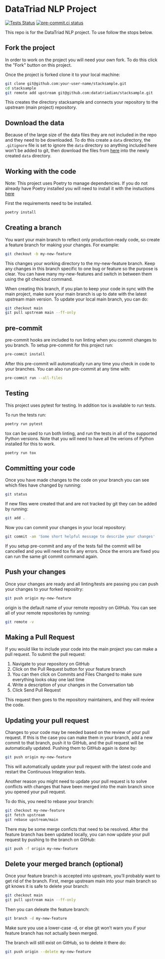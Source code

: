 # DataTriad NLP Project

[![Tests Status](https://github.com/datatriadian/stackshare/workflows/Testing/badge.svg?branch=main&event=push)](https://github.com/datatriadian/stackshare/actions?query=workflow%3ATesting+branch%3Amain+event%3Apush)
[![pre-commit.ci status](https://results.pre-commit.ci/badge/github/datatriadian/stackshare/main.svg)](https://results.pre-commit.ci/latest/github/datatriadian/stackshare/main)

This repo is for the DataTriad NLP project. To use follow the stops below.

## Fork the project

In order to work on the project you will need your own fork. To do this click the "Fork" button on
this project.

Once the project is forked clone it to your local machine:

```sh
git clone git@github.com:your-user-name/stacksample.git
cd stacksample
git remote add upstream git@github.com:datatriadian/stacksample.git
```

This creates the directory stacksample and connects your repository to the upstream (main project) repository.

## Download the data

Because of the large size of the data files they are not included in the repo and they need to be
downloaded. To do this create a `data` directory, the `.gitignore` file is set to ignore the `data`
directory so anything included here won't be added to git, then download the files from
[here](https://www.kaggle.com/stackoverflow/stacksample) into the newly created `data` directory.

## Working with the code

Note: This project uses Poetry to manage dependencies. If you do not already have Poetry installed you will need to install it with the instuctions [here](https://python-poetry.org/docs/master/#installation)

First the requirements need to be installed.

```sh
poetry install
```

## Creating a branch

You want your main branch to reflect only production-ready code, so create a feature branch for
making your changes. For example:

```sh
git checkout -b my-new-feature
```

This changes your working directory to the my-new-feature branch. Keep any changes in this branch
specific to one bug or feature so the purpose is clear. You can have many my-new-features and switch
in between them using the git checkout command.

When creating this branch, if you plan to keep your code in sync with the main project, make sure
your main branch is up to date with the latest upstream main version. To update your local main branch,
you can do:

```sh
git checkout main
git pull upstream main --ff-only
```

## pre-commit
pre-commit hooks are included to run linting when you commit changes to you branch. To setup pre-commit for this project run:

```sh
pre-commit install
```

After this pre-commit will automatically run any time you check in code to your branches. You can also run pre-commit at any time with:

```sh
pre-commit run --all-files
```

## Testing

This project uses pytest for testing. In addition tox is available to run tests.

To run the tests run:

```sh
poetry run pytest
```

tox can be used to run both linting, and run the tests in all of the supported Python versions.
Note that you will need to have all the verions of Python installed for this to work.

```sh
poetry run tox
```

## Committing your code

Once you have made changes to the code on your branch you can see which files have changed by running:

```sh
git status
```

If new files were created that and are not tracked by git they can be added by running:

```sh
git add .
```

Now you can commit your changes in your local repository:

```sh
git commit -am 'Some short helpful message to describe your changes'
```

If you setup pre-commit and any of the tests fail the commit will be cancelled and you will need tox
fix any errors. Once the errors are fixed you can run the same git commit command again.

## Push your changes

Once your changes are ready and all linting/tests are passing you can push your changes to your forked repositry:

```sh
git push origin my-new-feature
```

origin is the default name of your remote repositry on GitHub. You can see all of your remote repositories by running:

```sh
git remote -v
```

## Making a Pull Request

If you would like to include your code into the main project you can make a pull request. To submit the pull request:

1. Navigate to your repository on GitHub
2. Click on the Pull Request button for your feature branch
3. You can then click on Commits and Files Changed to make sure everything looks okay one last time
4. Write a description of your changes in the Conversation tab
5. Click Send Pull Request

This request then goes to the repository maintainers, and they will review the code.

## Updating your pull request

Changes to your code may be needed based on the review of your pull request. If this is the case you
can make them in your branch, add a new commit to that branch, push it to GitHub, and the pull
request will be automatically updated. Pushing them to GitHub again is done by:

```sh
git push origin my-new-feature
```

This will automatically update your pull request with the latest code and restart the Continuous Integration tests.

Another reason you might need to update your pull request is to solve conflicts with changes that
have been merged into the main branch since you opened your pull request.

To do this, you need to rebase your branch:

```sh
git checkout my-new-feature
git fetch upstream
git rebase upstream/main
```

There may be some merge conficts that need to be resolved. After the feature branch has been updated
locally, you can now update your pull request by pushing to the branch on GitHub:

```sh
git push -f origin my-new-feature
```

## Delete your merged branch (optional)

Once your feature branch is accepted into upstream, you’ll probably want to get rid of the branch.
First, merge upstream main into your main branch so git knows it is safe to delete your branch:

```sh
git checkout main
git pull upstream main --ff-only
```

Then you can deleate the feature branch:

```sh
git branch -d my-new-feature
```

Make sure you use a lower-case -d, or else git won’t warn you if your feature branch has not actually been merged.

The branch will still exist on GitHub, so to delete it there do:

```sh
git push origin --delete my-new-feature
```
